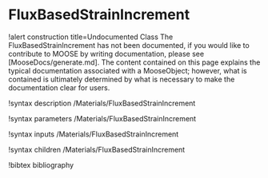 <!-- MOOSE Documentation Stub: Remove this when content is added. -->

# FluxBasedStrainIncrement

!alert construction title=Undocumented Class
The FluxBasedStrainIncrement has not been documented, if you would like to contribute to MOOSE by
writing documentation, please see [MooseDocs/generate.md]. The content contained on this page explains
the typical documentation associated with a MooseObject; however, what is contained is ultimately
determined by what is necessary to make the documentation clear for users.

!syntax description /Materials/FluxBasedStrainIncrement

!syntax parameters /Materials/FluxBasedStrainIncrement

!syntax inputs /Materials/FluxBasedStrainIncrement

!syntax children /Materials/FluxBasedStrainIncrement

!bibtex bibliography
